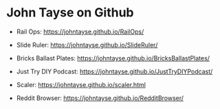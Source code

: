 # John Tayse on Github

- Rail Ops: https://johntayse.github.io/RailOps/

- Slide Ruler: https://johntayse.github.io/SlideRuler/

- Bricks Ballast Plates: https://johntayse.github.io/BricksBallastPlates/

- Just Try DIY Podcast: https://johntayse.github.io/JustTryDIYPodcast/

- Scaler: https://johntayse.github.io/scaler.html

- Reddit Browser: https://johntayse.github.io/RedditBrowser/
